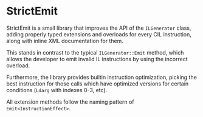 StrictEmit
==========

StrictEmit is a small library that improves the API of the `ILGenerator` class, adding properly typed extensions and 
overloads for every CIL instruction, along with inline XML documentation for them.

This stands in contrast to the typical `ILGenerator::Emit` method, which allows the developer to emit invalid IL
instructions by using the incorrect overload.

Furthermore, the library provides builtin instruction optimization, picking the best instruction for those calls which
have optimized versions for certain conditions (`Ldarg` with indexes 0-3, etc).

All extension methods follow the naming pattern of `Emit<InstructionEffect>`.